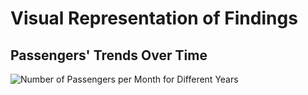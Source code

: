 # **Visual Representation of Findings**

## **Passengers' Trends Over Time**

![Number of Passengers per Month for Different Years](https://github.com/EdwinKhoury/Air-Traffic-Project/assets/146214280/a07ab172-1c0a-4864-a871-a1df2d0afeed)
